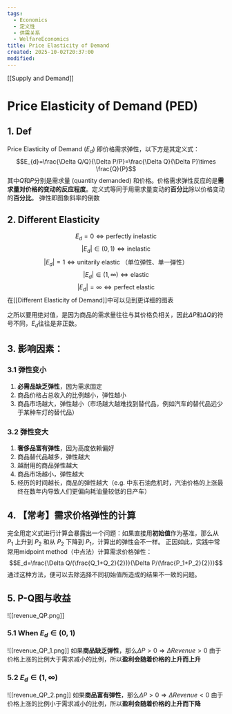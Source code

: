 ```yaml
---
tags:
  - Economics
  - 定义性
  - 供需关系
  - WelfareEconomics
title: Price Elasticity of Demand
created: 2025-10-02T20:37:00
modified:
---
```

[[Supply and Demand]]
# Price Elasticity of Demand (PED)
## 1. Def
Price Elasticity of Demand ($E_{d}$) 即价格需求弹性，以下方是其定义式：
$$E_{d}=\frac{\Delta Q/Q}{\Delta P/P}=\frac{\Delta Q}{\Delta P}\times \frac{Q}{P}$$
其中$Q$和$P$分别是需求量 (quantity demanded) 和价格。价格需求弹性反应的是**需求量对价格的变动的反应程度**。定义式等同于用需求量变动的**百分比**除以价格变动的**百分比**。
弹性即图象斜率的倒数
## 2. Different Elasticity
$$E_{d}=0\Leftrightarrow\text{perfectly inelastic}$$
$$|E_{d}|\in(0,1)\Leftrightarrow\text{inelastic}$$
$$|E_{d}|=1\Leftrightarrow\text{unitarily elastic （单位弹性、单一弹性）}$$
$$|E_{d}|\in(1,\infty)\Leftrightarrow\text{elastic}$$
$$|E_{d}|=\infty\Leftrightarrow\text{perfect elastic}$$
在[[Different Elasticity of Demand]]中可以见到更详细的图表

之所以要用绝对值，是因为商品的需求量往往与其价格负相关，因此$\Delta P$和$\Delta Q$的符号不同，$E_{d}$往往是非正数。
## 3. 影响因素：
### 3.1 弹性变小

1. **必需品缺乏弹性**，因为需求固定
2. 商品价格占总收入的比例越小，弹性越小
3. 商品市场越大，弹性越小（市场越大越难找到替代品，例如汽车的替代品远少于某种车灯的替代品）
### 3.2 弹性变大
1. **奢侈品富有弹性**，因为高度依赖偏好
2. 商品替代品越多，弹性越大
3. 越耐用的商品弹性越大
4. 商品市场越小，弹性越大
5. 经历的时间越长，商品的弹性越大（e.g. 中东石油危机时，汽油价格的上涨最终在数年内导致人们更偏向耗油量较低的日产车）

## 4. 【常考】需求价格弹性的计算
完全用定义式进行计算会暴露出一个问题：如果直接用**初始值**作为基准，那么从 $P_1$ 上升到 $P_2$ 和从 $P_2$ 下降到 $P_1$，计算出的弹性会不一样。
正因如此，实践中常常用midpoint method（中点法）计算需求价格弹性：
$$E_d=\frac{\Delta Q/(\frac{Q_1+Q_2}{2})}{\Delta P/(\frac{P_1+P_2}{2})}$$
通过这种方法，便可以去除选择不同初始值所造成的结果不一致的问题。

## 5. P-Q图与收益
![[revenue_QP.png]]
### 5.1 When $E_d\in(0,1)$
![[revenue_QP_1.png]]
如果**商品缺乏弹性**，那么$\Delta P>0 \Rightarrow \Delta Revenue>0$
由于价格上涨的比例大于需求减小的比例，所以**盈利会随着价格的上升而上升**

### 5.2 $E_d\in(1,\infty)$
![[revenue_QP_2.png]]
如果**商品富有弹性**，那么$\Delta P>0 \Rightarrow \Delta Revenue<0$
由于价格上涨的比例小于需求减小的比例，所以**盈利会随着价格的上升而下降**
